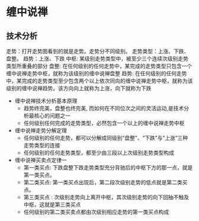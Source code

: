 
# 缠中说禅

## 技术分析

走势：打开走势图看到的就是走势。走势分不同级别。
走势类型：上涨、下跌、盘整。
趋势：上涨、下跌
中枢: 某级别走势类型中，被至少三个连续次级别走势类型所重叠的部分
盘整: 在任何级别的任何走势中，某完成的走势类型只包含一个缠中说禅走势中枢，就称为该级别的缠中说禅盘整
趋势: 在任何级别的任何走势中，某完成的走势类型至少包含两个以上依次同向的缠中说禅走势中枢，就称为该级别的缠中说禅趋势。该方向向上就称为上涨，向下就称为下跌

+ 缠中说禅技术分析基本原理
    - 趋势终完美，盘整也终完美, 而如何在不同位次之间的灵活运动,是技术分析最核心的问题之一
    - 任何级别任何完成的走势类型，必然包含一个以上的缠中说禅走势中枢
+ 缠中说禅走势分解定理
    - 任何级别的任何走势，都可以分解成同级别“盘整”、“下跌”与“上涨”三种走势类型的连接
    - 任何级别的任何走势类型，都至少由三段以上次级别走势类型构成
+ 缠中说禅买卖点定律一
    - 第一类买点: 下跌盘整下跌走势类型充分背驰后的中枢下方的那一点，就是第一类买点。
    - 第二类买点: 第一类买点出现后，第二段次级别走势的低点就是第二类买点。
    - 第三类买点 : 次级别走势向上离开中枢，其次级别走势的向下回抽不触及中枢，这就是第三类买点
    - 任何级别的第二类买卖点都由次级别相应走势的第一类买点构成